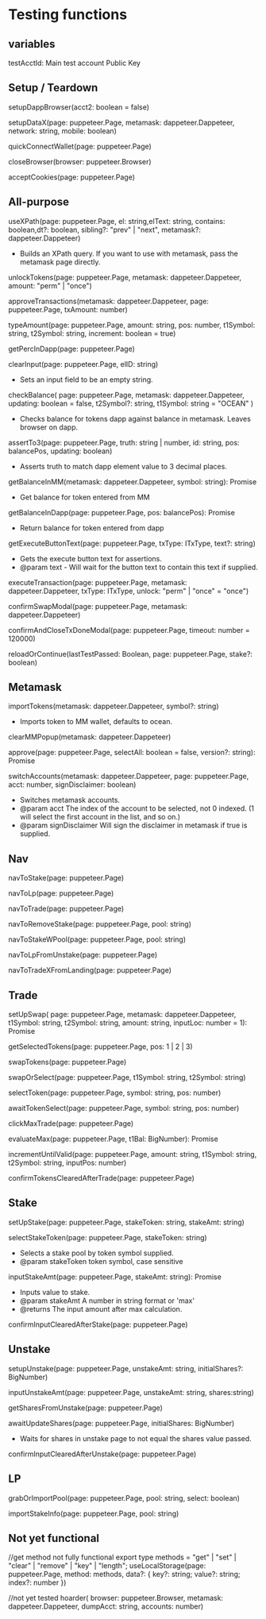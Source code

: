 # Testing functions

## variables

testAcctId:
Main test account Public Key

## Setup / Teardown

setupDappBrowser(acct2: boolean = false)

setupDataX(page: puppeteer.Page, metamask: dappeteer.Dappeteer, network: string, mobile: boolean)

quickConnectWallet(page: puppeteer.Page)

closeBrowser(browser: puppeteer.Browser)

acceptCookies(page: puppeteer.Page)

## All-purpose

useXPath(page: puppeteer.Page, el: string,elText: string, contains: boolean,dt?: boolean, sibling?: "prev" | "next", metamask?: dappeteer.Dappeteer)
- Builds an XPath query. If you want to use with metamask, pass the metamask page directly.

unlockTokens(page: puppeteer.Page, metamask: dappeteer.Dappeteer, amount: "perm" | "once")

approveTransactions(metamask: dappeteer.Dappeteer, page: puppeteer.Page, txAmount: number)

typeAmount(page: puppeteer.Page, amount: string, pos: number, t1Symbol: string, t2Symbol: string, increment: boolean = true)

getPercInDapp(page: puppeteer.Page)

clearInput(page: puppeteer.Page, elID: string)
- Sets an input field to be an empty string.

checkBalance( page: puppeteer.Page, metamask: dappeteer.Dappeteer, updating: boolean = false, t2Symbol?: string, t1Symbol: string = "OCEAN" )
- Checks balance for tokens dapp against balance in metamask. Leaves browser on dapp.

assertTo3(page: puppeteer.Page, truth: string | number, id: string, pos: balancePos, updating: boolean)
- Asserts truth to match dapp element value to 3 decimal places.

getBalanceInMM(metamask: dappeteer.Dappeteer, symbol: string): Promise<string>
- Get balance for token entered from MM

getBalanceInDapp(page: puppeteer.Page, pos: balancePos): Promise<number>
- Return balance for token entered from dapp

getExecuteButtonText(page: puppeteer.Page, txType: ITxType, text?: string)
- Gets the execute button text for assertions.
- @param text - Will wait for the button text to contain this text if supplied.

executeTransaction(page: puppeteer.Page, metamask: dappeteer.Dappeteer, txType: ITxType, unlock: "perm" | "once" = "once")

confirmSwapModal(page: puppeteer.Page, metamask: dappeteer.Dappeteer)

confirmAndCloseTxDoneModal(page: puppeteer.Page, timeout: number = 120000)

reloadOrContinue(lastTestPassed: Boolean, page: puppeteer.Page, stake?: boolean)

## Metamask

importTokens(metamask: dappeteer.Dappeteer, symbol?: string)
- Imports token to MM wallet, defaults to ocean.

clearMMPopup(metamask: dappeteer.Dappeteer)

approve(page: puppeteer.Page, selectAll: boolean = false, version?: string): Promise<void>

switchAccounts(metamask: dappeteer.Dappeteer, page: puppeteer.Page, acct: number, signDisclaimer: boolean)
- Switches metamask accounts.
- @param acct The index of the account to be selected, not 0 indexed. (1 will select the first account in the list, and so on.)
- @param signDisclaimer Will sign the disclaimer in metamask if true is supplied.

## Nav

navToStake(page: puppeteer.Page)

navToLp(page: puppeteer.Page)

navToTrade(page: puppeteer.Page)

navToRemoveStake(page: puppeteer.Page, pool: string)

navToStakeWPool(page: puppeteer.Page, pool: string)

navToLpFromUnstake(page: puppeteer.Page)

navToTradeXFromLanding(page: puppeteer.Page)

## Trade

setUpSwap( page: puppeteer.Page, metamask: dappeteer.Dappeteer, t1Symbol: string, t2Symbol: string, amount: string, inputLoc: number = 1): Promise<void>

getSelectedTokens(page: puppeteer.Page, pos: 1 | 2 | 3)

swapTokens(page: puppeteer.Page)

swapOrSelect(page: puppeteer.Page, t1Symbol: string, t2Symbol: string)

selectToken(page: puppeteer.Page, symbol: string, pos: number)

awaitTokenSelect(page: puppeteer.Page, symbol: string, pos: number)

clickMaxTrade(page: puppeteer.Page)

evaluateMax(page: puppeteer.Page, t1Bal: BigNumber): Promise<IMaxEval>

incrementUntilValid(page: puppeteer.Page, amount: string, t1Symbol: string, t2Symbol: string, inputPos: number)

confirmTokensClearedAfterTrade(page: puppeteer.Page)

## Stake

setUpStake(page: puppeteer.Page, stakeToken: string, stakeAmt: string)

selectStakeToken(page: puppeteer.Page, stakeToken: string)
- Selects a stake pool by token symbol supplied.
- @param stakeToken token symbol, case sensitive

inputStakeAmt(page: puppeteer.Page, stakeAmt: string): Promise<string>
- Inputs value to stake.
- @param stakeAmt A number in string format or 'max'
- @returns The input amount after max calculation.

confirmInputClearedAfterStake(page: puppeteer.Page)

## Unstake

setupUnstake(page: puppeteer.Page, unstakeAmt: string, initialShares?: BigNumber)

inputUnstakeAmt(page: puppeteer.Page, unstakeAmt: string, shares:string)

getSharesFromUnstake(page: puppeteer.Page)

awaitUpdateShares(page: puppeteer.Page, initialShares: BigNumber)
- Waits for shares in unstake page to not equal the shares value passed.

confirmInputClearedAfterUnstake(page: puppeteer.Page)
## LP

grabOrImportPool(page: puppeteer.Page, pool: string, select: boolean)

importStakeInfo(page: puppeteer.Page, pool: string)


## Not yet functional
//get method not fully functional
export type methods = "get" | "set" | "clear" | "remove" | "key" | "length";
useLocalStorage(page: puppeteer.Page, method: methods, data?: { key?: string; value?: string; index?: number })

//not yet tested
hoarder( browser: puppeteer.Browser, metamask: dappeteer.Dappeteer, dumpAcct: string, accounts: number)
